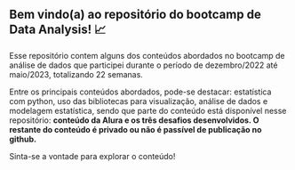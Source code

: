 ## **Bem vindo(a) ao repositório do bootcamp de Data Analysis!** :chart_with_upwards_trend:

Esse repositório contem alguns dos conteúdos abordados no bootcamp de análise de dados que participei durante o período de dezembro/2022 até maio/2023, totalizando 22 semanas.

Entre os principais conteúdos abordados, pode-se destacar: estatística com python, uso das bibliotecas para visualização, análise de dados e modelagem estatística, sendo que parte do conteúdo está disponível nesse repositório: **conteúdo da Alura e os três desafios desenvolvidos. O restante do conteúdo é privado ou não é passível de publicação no github.**

Sinta-se a vontade para explorar o conteúdo!
